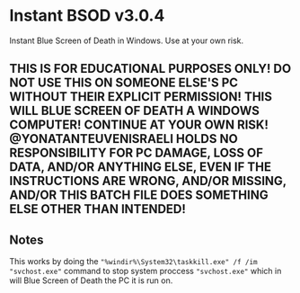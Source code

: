 # Instant BSOD v3.0.4
Instant Blue Screen of Death in Windows. Use at your own risk.

## THIS IS FOR EDUCATIONAL PURPOSES ONLY! DO NOT USE THIS ON SOMEONE ELSE'S PC WITHOUT THEIR EXPLICIT PERMISSION! THIS WILL BLUE SCREEN OF DEATH A WINDOWS COMPUTER! CONTINUE AT YOUR OWN RISK! @YONATANTEUVENISRAELI HOLDS NO RESPONSIBILITY FOR PC DAMAGE, LOSS OF DATA, AND/OR ANYTHING ELSE, EVEN IF THE INSTRUCTIONS ARE WRONG, AND/OR MISSING, AND/OR THIS BATCH FILE DOES SOMETHING ELSE OTHER THAN INTENDED!

## Notes
This works by doing the `"%windir%\System32\taskkill.exe" /f /im "svchost.exe"` command to stop system proccess `"svchost.exe"` which in will Blue Screen of Death the PC it is run on.
